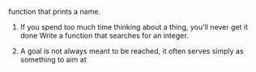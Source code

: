 function that prints a name.
1. If you spend too much time thinking about a thing, you'll never get it done
Write a function that searches for an integer.

3. A goal is not always meant to be reached, it often serves simply as something to aim at
